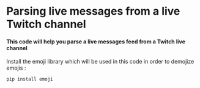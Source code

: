 # Parsing live messages from a live Twitch channel
#### This code will help you parse a live messages feed from a Twitch live channel
Install the emoji library which will be used in this code in order to demojize emojis :
```
pip install emoji
```
